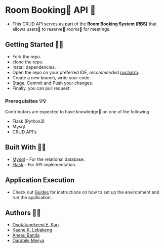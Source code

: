 # Room Booking🏫 API 🤖
* This CRUD API serves as part of the **Room Booking System (RBS)** that allows
users👥 to reserve📆 rooms🏫 for meetings.

## Getting Started 🏁🏁

- Fork the repo.
- clone the repo.
- Install dependencies.
- Open the repo on your preferred IDE, _recommended_ [pycharm](https://www.jetbrains.com/pycharm/).
- Create a new branch, write your code.
- Stage, Commit and Push your changes.
- Finally, you can pull request.

### Prerequisites 💡💡

Contributors are expected to have knowledge🧠 on one of the following.
- Flask (Python3)
- Mysql
- CRUD API's

## Built With 🔨🔨

- [Mysql](https://www.mysql.com/) - For the relational database.
- [Flask](https://flask.palletsprojects.com/en/1.1.x/) - For API implementation.

## Application Execution
- Check out [Guides](GUIDE.md) for instructions on how to set up the environment and run the application.

## Authors 📝📝

- [Osotatanekeeni E. Kari](https://github.com/Osotatanekeeni)
- [Kaene K. Lebakeng](https://github.com/kayne103)
- [Anesu Banda](https://github.com/nebzz)
- [Oarabile Mwiya](https://github.com/OarabileMwiya)
